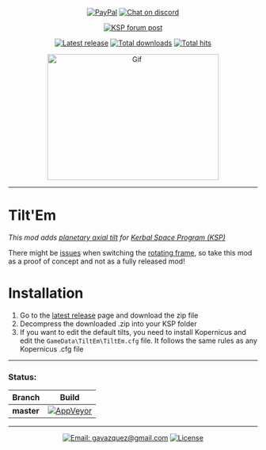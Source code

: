 <p align="center">
  <a href="https://paypal.me/gavazquez"><img src="https://img.shields.io/badge/paypal-donate-yellow.svg?style=flat&logo=paypal" alt="PayPal"/></a>
  <a href="https://discord.gg/S6bQR5q"><img src="https://img.shields.io/discord/378456662392045571.svg?style=flat&logo=discord&label=discord" alt="Chat on discord"/></a>
</p>

<p align="center">
    <a href="https://forum.kerbalspaceprogram.com/index.php?/topic/179281-15x-tiltem-planetary-axial-tilt-v100-25-oct-2018"><img src="https://img.shields.io/badge/KSP%20Forum-Post-4265f4.svg?style=flat" alt="KSP forum post"/></a>
</p>

<p align="center">
    <a href="../../releases"><img src="https://img.shields.io/github/release/lunamultiplayer/tiltem.svg?style=flat&logo=github&logoColor=white" alt="Latest release" /></a>
    <a href="../../releases"><img src="https://img.shields.io/github/downloads/lunamultiplayer/tiltem/total.svg?style=flat&logo=github&logoColor=white" alt="Total downloads" /></a>
    <a href="../../"><img src="https://img.shields.io/github/search/lunamultiplayer/tiltem/goto.svg?&style=flat&logo=github&logoColor=white" alt="Total hits" /></a>
</p>

<p align="center">
  <a href="../../releases/latest"><img src="../master/Doc/Tilt.gif" alt="Gif" height="254" width="346"/></a>
</p>

---

# Tilt'Em

*This mod adds [planetary axial tilt](https://simple.wikipedia.org/wiki/Axial_tilt) for [Kerbal Space Program (KSP)](https://kerbalspaceprogram.com)*

There might be [issues](../../issues) when switching the [rotating frame](../../wiki), so take this mod as a proof of concept and not as a fully released mod!

# Installation

1) Go to the [latest release](../../releases/latest) page and download the zip file
2) Decompress the downloaded .zip into your KSP folder
3) If you want to edit the default tilts, you need to install Kopernicus and edit the `GameData\TiltEm\TiltEm.cfg` file. It follows the same rules as any Kopernicus .cfg file

---

### Status:

|   Branch   |   Build  |
| ---------- | -------- |
| **master** |[![AppVeyor](https://img.shields.io/appveyor/ci/gavazquez/tiltem/master.svg?logo=appveyor)](https://ci.appveyor.com/project/gavazquez/tiltem/branch/master) |

---

<p align="center">
  <a href="mailto:gavazquez@gmail.com"><img src="https://img.shields.io/badge/email-gavazquez@gmail.com-blue.svg?style=flat" alt="Email: gavazquez@gmail.com" /></a>
  <a href="./LICENSE"><img src="https://img.shields.io/github/license/lunamultiplayer/LunaMultiPlayer.svg" alt="License" /></a>
</p>
